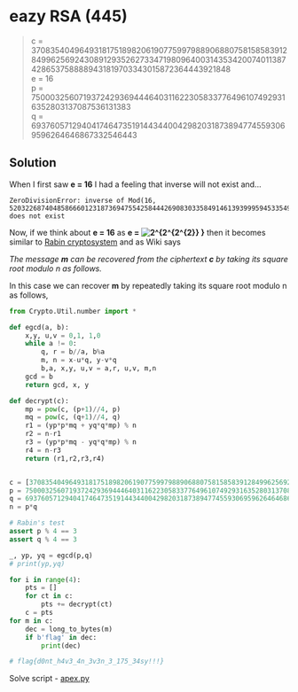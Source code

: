# eazy RSA (445)
> c = 3708354049649318175189820619077599798890688075815858391284996256924308912935262733471980964003143534200740113874286537588889431819703343015872364443921848 <br>
> e = 16 <br>
> p = 75000325607193724293694446403116223058337764961074929316352803137087536131383 <br>
> q = 69376057129404174647351914434400429820318738947745593069596264646867332546443 <br>

## Solution
When I first saw **e = 16** I had a feeling that inverse will not exist and...
```sage
ZeroDivisionError: inverse of Mod(16, 5203226874048586660123187369475542584442690830335849146139399959453354953924976900388993415470710574187687844214029203747760116730703556445063231528642844) does not exist
```
Now, if we think about **e = 16** as **e = <img src="https://latex.codecogs.com/gif.latex?2^{2^{2^{2}}&space;}" title="2^{2^{2^{2}} }" />**
then it becomes similar to [Rabin cryptosystem](https://en.wikipedia.org/wiki/Rabin_cryptosystem) and as Wiki says

*The message **m** can be recovered from the ciphertext **c** by taking its square root modulo n as follows.*

In this case we can recover **m** by repeatedly taking its square root modulo n as follows,

```py
from Crypto.Util.number import *

def egcd(a, b):
    x,y, u,v = 0,1, 1,0
    while a != 0:
        q, r = b//a, b%a
        m, n = x-u*q, y-v*q
        b,a, x,y, u,v = a,r, u,v, m,n
    gcd = b
    return gcd, x, y

def decrypt(c):
    mp = pow(c, (p+1)//4, p)
    mq = pow(c, (q+1)//4, q)
    r1 = (yp*p*mq + yq*q*mp) % n
    r2 = n-r1 
    r3 = (yp*p*mq - yq*q*mp) % n
    r4 = n-r3
    return (r1,r2,r3,r4)


c = [3708354049649318175189820619077599798890688075815858391284996256924308912935262733471980964003143534200740113874286537588889431819703343015872364443921848]
p = 75000325607193724293694446403116223058337764961074929316352803137087536131383
q = 69376057129404174647351914434400429820318738947745593069596264646867332546443
n = p*q

# Rabin's test
assert p % 4 == 3
assert q % 4 == 3

_, yp, yq = egcd(p,q)
# print(yp,yq)

for i in range(4):
    pts = []
    for ct in c:
        pts += decrypt(ct)
    c = pts
for m in c:
    dec = long_to_bytes(m)
    if b'flag' in dec:
        print(dec)

# flag{d0nt_h4v3_4n_3v3n_3_175_34sy!!!}
```

Solve script - [apex.py](apex.py)
